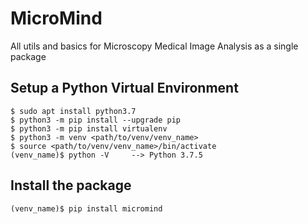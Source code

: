 # MicroMind
All utils and basics for Microscopy Medical Image Analysis as a single package

## Setup a Python Virtual Environment
    $ sudo apt install python3.7
    $ python3 -m pip install --upgrade pip
    $ python3 -m pip install virtualenv
    $ python3 -m venv <path/to/venv/venv_name>
    $ source <path/to/venv/venv_name>/bin/activate
    (venv_name)$ python -V     --> Python 3.7.5

## Install the package
    (venv_name)$ pip install micromind
